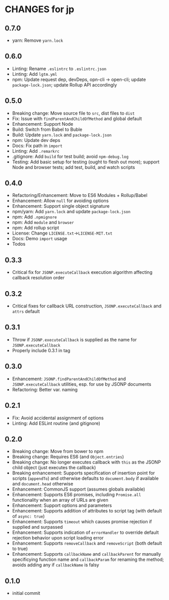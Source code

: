 # CHANGES for jp

## 0.7.0

- yarn: Remove `yarn.lock`

## 0.6.0

- Linting: Rename `.eslintrc` to `.eslintrc.json`
- Linting: Add `lgtm.yml`
- npm: Update request dep, devDeps, opn-cli -> open-cli; update
    `package-lock.json`; update Rollup API accordingly

## 0.5.0

- Breaking change: Move source file to `src`, dist files to `dist`
- Fix: Issue with `findParentAndChildOfMethod` and global default
- Enhancement: Support Node
- Build: Switch from Babel to Buble
- Build: Update `yarn.lock` and `package-lock.json`
- npm: Update dev deps
- Docs: Fix path in `import`
- Linting: Add `.remarkrc`
- .gitignore: Add `build` for test build; avoid `npm-debug.log`
- Testing: Add basic setup for testing (ought to flesh out more);
    support Node and browser tests; add test, build, and watch scripts

## 0.4.0

- Refactoring/Enhancement: Move to ES6 Modules + Rollup/Babel
- Enhancement: Allow `null` for avoiding options
- Enhancement: Support single object signature
- npm/yarn: Add `yarn.lock` and update `package-lock.json`
- npm: Add `.npmignore`
- npm: Add `module` and `browser`
- npm: Add rollup script
- License: Change `LICENSE.txt`->`LICENSE-MIT.txt`
- Docs: Demo `import` usage
- Todos

## 0.3.3

-   Critical fix for `JSONP.executeCallback` execution algorithm affecting
    callback resolution order

## 0.3.2

-   Critical fixes for callback URL construction, `JSONP.executeCallback` and `attrs` default

## 0.3.1

-   Throw if `JSONP.executeCallback` is supplied as the name for `JSONP.executeCallback`
-   Properly include 0.3.1 in tag

## 0.3.0

-   Enhancement: `JSONP.findParentAndChildOfMethod` and `JSONP.executeCallback` utilities, esp. for use by JSONP documents
-   Refactoring: Better var. naming

## 0.2.1

-   Fix: Avoid accidental assignment of options
-   Linting: Add ESLint routine (and gitignore)

## 0.2.0

-   Breaking change: Move from bower to npm
-   Breaking change: Requires ES6 (and `Object.entries`)
-   Breaking change: No longer executes callback with `this` as the JSONP child object (just executes the callback)
-   Breaking enhancement: Supports specification of insertion point for scripts (`appendTo`) and otherwise defaults to `document.body` if available and `document.head` otherwise
-   Enhancement: CommonJS support (assumes globals available)
-   Enhancement: Supports ES6 promises, including `Promise.all` functionality when an array of URLs are given
-   Enhancement: Support options and parameters
-   Enhancement: Supports addition of attributes to script tag (with default of `async: true`)
-   Enhancement: Supports `timeout` which causes promise rejection if supplied and surpassed
-   Enhancement: Supports indication of `errorHandler` to override default rejection behavior upon script loading error
-   Enhancement: Supports `removeCallback` and `removeScript` (both default to true)
-   Enhancement: Supports `callbackName` and `callbackParent` for manually specificying function name and `callbackParam` for renaming the method; avoids adding any if `callbackName` is falsy

## 0.1.0
-   initial commit
